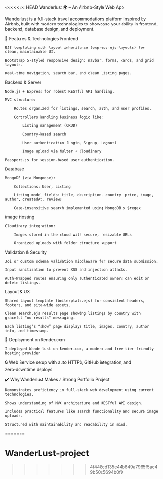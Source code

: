 <<<<<<< HEAD
Wanderlust 🌍 – An Airbnb-Style Web App

Wanderlust is a full-stack travel accommodations platform inspired by Airbnb, built with modern technologies to showcase your ability in frontend, backend, database design, and deployment.

🚀 Features & Technologies
Frontend

    EJS templating with layout inheritance (express-ejs-layouts) for clean, maintainable UI.

    Bootstrap 5-styled responsive design: navbar, forms, cards, and grid layouts.

    Real-time navigation, search bar, and clean listing pages.

Backend & Server

    Node.js + Express for robust RESTful API handling.

    MVC structure:

        Routes organized for listings, search, auth, and user profiles.

        Controllers handling business logic like:

            Listing management (CRUD)

            Country-based search

            User authentication (Login, Signup, Logout)

            Image upload via Multer + Cloudinary

    Passport.js for session-based user authentication.

Database

    MongoDB (via Mongoose):

        Collections: User, Listing

        Listing model fields: title, description, country, price, image, author, createdAt, reviews

        Case-insensitive search implemented using MongoDB’s $regex

Image Hosting

    Cloudinary integration:

        Images stored in the cloud with secure, resizable URLs

        Organized uploads with folder structure support

Validation & Security

    Joi or custom schema validation middleware for secure data submission.

    Input sanitization to prevent XSS and injection attacks.

    Auth-Wrapped routes ensuring only authenticated owners can edit or delete listings.

Layout & UX

    Shared layout template (boilerplate.ejs) for consistent headers, footers, and site-wide assets.

    Clean search.ejs results page showing listings by country with graceful "no results" messaging.

    Each listing’s “show” page displays title, images, country, author info, and timestamp.

🚀 Deployment on Render.com
  
    I deployed Wanderlust on Render.com, a modern and free-tier-friendly hosting provider:

   🔒 Web Service setup with auto HTTPS, GitHub integration, and zero‑downtime deploys
   

✔️ Why Wanderlust Makes a Strong Portfolio Project

    Demonstrates proficiency in full-stack web development using current technologies.

    Shows understanding of MVC architecture and RESTful API design.

    Includes practical features like search functionality and secure image uploads.

    Structured with maintainability and readability in mind.
=======
# WanderLust-project
>>>>>>> 4f448cd135e44b649a7965f5ac49b50c5694b0f9

